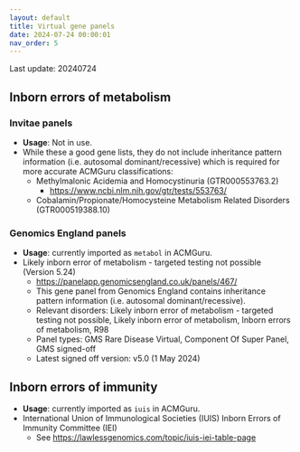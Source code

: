 ```yaml
---
layout: default
title: Virtual gene panels
date: 2024-07-24 00:00:01
nav_order: 5
---
```


Last update: 20240724

## Inborn errors of metabolism

### Invitae panels
* **Usage**: Not in use.
* While these a good gene lists, they do not include inheritance pattern information (i.e. autosomal dominant/recessive) which is required for more accurate ACMGuru classifications:
	- Methylmalonic Acidemia and Homocystinuria (GTR000553763.2)
		- <https://www.ncbi.nlm.nih.gov/gtr/tests/553763/>
	- Cobalamin/Propionate/Homocysteine Metabolism Related Disorders (GTR000519388.10)

### Genomics England panels
* **Usage**: currently imported as `metabol` in ACMGuru.
* Likely inborn error of metabolism - targeted testing not possible (Version 5.24)
	- <https://panelapp.genomicsengland.co.uk/panels/467/>
	- This gene panel from Genomics England contains inheritance pattern information (i.e. autosomal dominant/recessive).
	- Relevant disorders: Likely inborn error of metabolism - targeted testing not possible, Likely inborn error of metabolism, Inborn errors of metabolism, R98
	-  Panel types: GMS Rare Disease Virtual, Component Of Super Panel, GMS signed-off
	-  Latest signed off version: v5.0 (1 May 2024)

## Inborn errors of immunity
* **Usage**: currently imported as `iuis` in ACMGuru.
* International Union of Immunological Societies (IUIS) Inborn Errors of Immunity Committee (IEI)
	- See <https://lawlessgenomics.com/topic/iuis-iei-table-page>

